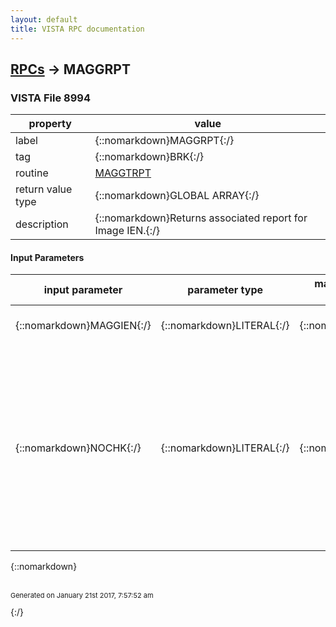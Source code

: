 ```yaml
---
layout: default
title: VISTA RPC documentation
---
```




## [RPCs](TableOfContent.md) &#8594; MAGGRPT 



### VISTA File 8994 


 property | value 
--- | --- 
 label | {::nomarkdown}MAGGRPT{:/}
 tag | {::nomarkdown}BRK{:/}
 routine | [MAGGTRPT](http://code.osehra.org/dox/Routine_MAGGTRPT_source.html)
 return value type | {::nomarkdown}GLOBAL ARRAY{:/}
 description | {::nomarkdown}Returns associated report for Image IEN.{:/}

#### Input Parameters

| input parameter | parameter type | maximum data length | required | description | 
| --- | --- | --- | --- | --- | 
| {::nomarkdown}MAGGIEN{:/} | {::nomarkdown}LITERAL{:/} | {::nomarkdown}30{:/} | {::nomarkdown}true{:/} | {::nomarkdown}Internal entry number in file ^MAG(2005.{:/} | 
| {::nomarkdown}NOCHK{:/} | {::nomarkdown}LITERAL{:/} | {::nomarkdown}4{:/} | {::nomarkdown}true{:/} | {::nomarkdown}If this flag is sent with a value of 1, then the QA check willnot be run.  Image report will be returned even if it is animage of Questionable Integrity.This is used when deleting an Image, but the user needs to seethe report that may have been blocked otherwise.Defaults to 0 (false) {:/} | 

{::nomarkdown} <br/><br/><p style="font-size: 11px">Generated on January 21st 2017, 7:57:52 am</p>{:/}